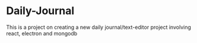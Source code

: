 # Daily-Journal
This is a project on creating a new daily journal/text-editor project involving react, electron and mongodb
